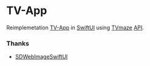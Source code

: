 # TV-App

Reimplemetation [TV-App](https://github.com/knightbat/TV-App) in [SwiftUI](https://developer.apple.com/xcode/swiftui/) using [TVmaze](http://www.tvmaze.com/) [API](https://www.tvmaze.com/api).

### Thanks

* [SDWebImageSwiftUI](https://github.com/SDWebImage/SDWebImageSwiftUI)
